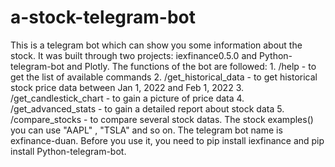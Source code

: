# a-stock-telegram-bot
This is a telegram bot which can show you some information about the stock. 
It was built through two projects: iexfinance0.5.0 and  Python-telegram-bot and Plotly. 
The functions of the bot are followed: 1. /help - to get the list of available commands     2. /get_historical_data <ticker> - to get historical stock price data between Jan 1, 2022 and Feb 1, 2022    3. /get_candlestick_chart <ticker> - to gain a picture of price data     4. /get_advanced_stats <ticker> - to gain a detailed report about stock data     5. /compare_stocks <ticker1> <ticker2> - to compare several stock datas. 
The stock examples(<ticket>) you can use "AAPL" , "TSLA" and so on. 
The telegram bot name is exfinance-duan.
Before you use it, you need to pip install iexfinance and pip install Python-telegram-bot.
